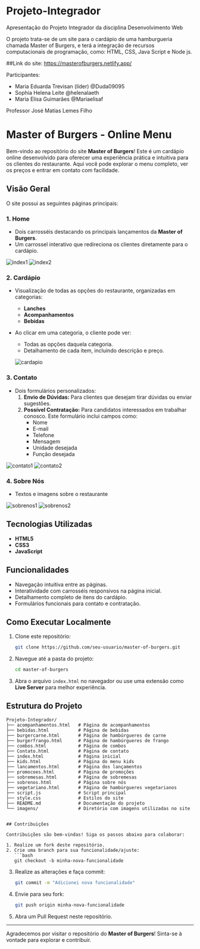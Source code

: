 # Projeto-Integrador

Apresentação do Projeto Integrador da disciplina Desenvolvimento Web

O projeto trata-se de um site para o cardápio de uma hamburgueria chamada Master of Burgers, e terá a integração de recursos computacionais de programação, como: HTML, CSS, Java Script e Node js.

##Link do site: https://masterofburgers.netlify.app/


Participantes:

- Maria Eduarda Trevisan (líder) @Duda09095
- Sophia Helena Leite @helenalaeth
- Maria Elisa Guimarães @Mariaelisaf

Professor José Matias Lemes Filho


# Master of Burgers - Online Menu

Bem-vindo ao repositório do site **Master of Burgers**! Este é um cardápio online desenvolvido para oferecer uma experiência prática e intuitiva para os clientes do restaurante. Aqui você pode explorar o menu completo, ver os preços e entrar em contato com facilidade.

## Visão Geral

O site possui as seguintes páginas principais:

### 1. Home

- Dois carrosséis destacando os principais lançamentos da **Master of Burgers**.
- Um carrossel interativo que redireciona os clientes diretamente para o cardápio.

![index1](https://github.com/user-attachments/assets/0530e43c-a05b-4256-a57c-c998ec25346c)
![index2](https://github.com/user-attachments/assets/8327c348-b1a4-4a4d-a961-ccc4ee9e3c1b)



### 2. Cardápio

- Visualização de todas as opções do restaurante, organizadas em categorias:
  - **Lanches**
  - **Acompanhamentos**
  - **Bebidas**
- Ao clicar em uma categoria, o cliente pode ver:
  - Todas as opções daquela categoria.
  - Detalhamento de cada item, incluindo descrição e preço.
 
  ![cardapio](https://github.com/user-attachments/assets/5b70124a-5d5c-43ba-b5c0-22ca767d7aa4)



### 3. Contato

- Dois formulários personalizados:
  1. **Envio de Dúvidas:** Para clientes que desejam tirar dúvidas ou enviar sugestões.
  2. **Possível Contratação:** Para candidatos interessados em trabalhar conosco. Este formulário inclui campos como:
     - Nome
     - E-mail
     - Telefone
     - Mensagem
     - Unidade desejada
     - Função desejada
    

![contato1](https://github.com/user-attachments/assets/12d0f7e0-599b-4f79-8ccb-c780d13de110)
![contato2](https://github.com/user-attachments/assets/e2ae78eb-5eb8-4714-af6f-c9c15d8b5282)



### 4. Sobre Nós

- Textos e imagens sobre o restaurante


![sobrenos1](https://github.com/user-attachments/assets/9ddfdc85-fb77-4f2a-b248-77bbe9634108)
![sobrenos2](https://github.com/user-attachments/assets/39337b24-b60e-4484-833a-cc5d63b80d96)


    
## Tecnologias Utilizadas

- **HTML5**
- **CSS3**
- **JavaScript**

## Funcionalidades

- Navegação intuitiva entre as páginas.
- Interatividade com carrosséis responsivos na página inicial.
- Detalhamento completo de itens do cardápio.
- Formulários funcionais para contato e contratação.

## Como Executar Localmente

1. Clone este repositório:
   ```bash
   git clone https://github.com/seu-usuario/master-of-burgers.git
   ```
2. Navegue até a pasta do projeto:
   ```bash
   cd master-of-burgers
   ```
3. Abra o arquivo `index.html` no navegador ou use uma extensão como **Live Server** para melhor experiência.

## Estrutura do Projeto

```
Projeto-Integrador/
├── acompanhamentos.html   # Página de acompanhamentos
├── bebidas.html           # Página de bebidas
├── burgercarne.html       # Página de hambúrgueres de carne
├── burgerfrango.html      # Página de hambúrgueres de frango
├── combos.html            # Página de combos
├── Contato.html           # Página de contato
├── index.html             # Página inicial
├── kids.html              # Página do menu kids
├── lancamentos.html       # Página dos lançamentos
├── promocoes.html         # Página de promoções
├── sobremesas.html        # Página de sobremesas
├── sobrenos.html          # Página sobre nós
├── vegetariano.html       # Página de hambúrgueres vegetarianos
├── script.js              # Script principal
├── style.css              # Estilos do site
├── README.md              # Documentação do projeto
└── imagens/               # Diretório com imagens utilizadas no site


## Contribuições

Contribuições são bem-vindas! Siga os passos abaixo para colaborar:

1. Realize um fork deste repositório.
2. Crie uma branch para sua funcionalidade/ajuste:
   ```bash
   git checkout -b minha-nova-funcionalidade
   ```
3. Realize as alterações e faça commit:
   ```bash
   git commit -m "Adicionei nova funcionalidade"
   ```
4. Envie para seu fork:
   ```bash
   git push origin minha-nova-funcionalidade
   ```
5. Abra um Pull Request neste repositório.


---

Agradecemos por visitar o repositório do **Master of Burgers**! Sinta-se à vontade para explorar e contribuir.





